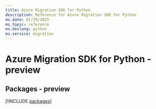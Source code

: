 ```yaml
---
title: Azure Migration SDK for Python
description: Reference for Azure Migration SDK for Python
ms.date: 01/29/2025
ms.topic: reference
ms.devlang: python
ms.service: migration
---
```

# Azure Migration SDK for Python - preview
## Packages - preview
[!INCLUDE [packages](migration-index.md)]